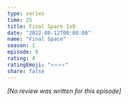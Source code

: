 ```yaml
---
type: series
time: 25
title: Final Space 1x9
date: "2022-08-12T00:00:00"
name: "Final Space"
season: 1
episode: 9
rating: 4
ratingEmoji: "⭐️⭐️⭐️⭐️"
share: false
---
```


*[No review was written for this episode]*